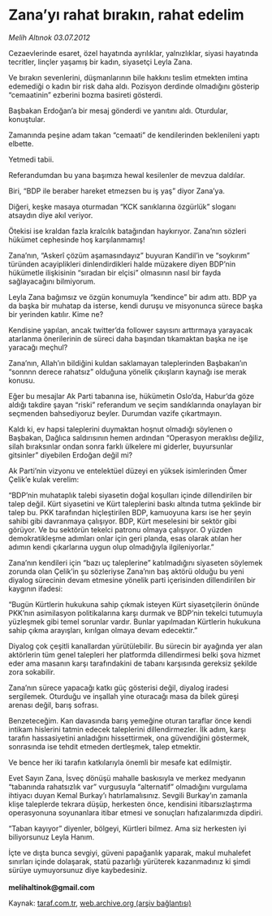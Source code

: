 # Zana’yı rahat bırakın, rahat edelim

*Melih Altınok 03.07.2012*

<div class="yazi"><p>Cezaevlerinde esaret, özel hayatında ayrılıklar, yalnızlıklar, siyasi hayatında tecritler, linçler yaşamış bir kadın, siyasetçi Leyla Zana.</p>
<p>Ve bırakın sevenlerini, düşmanlarının bile hakkını teslim etmekten imtina edemediği o kadın bir risk daha aldı. Pozisyon derdinde olmadığını gösterip “cemaatinin” ezberini bozma basireti gösterdi.</p>
<p>Başbakan Erdoğan’a bir mesaj gönderdi ve yanıtını aldı. Oturdular, konuştular.</p>
<p>Zamanında peşine adam takan “cemaati” de kendilerinden beklenileni yaptı elbette.</p>
<p>Yetmedi tabii.</p>
<p>Referandumdan bu yana başımıza hewal kesilenler de mevzua daldılar.</p>
<p>Biri, “BDP ile beraber hareket etmezsen bu iş yaş” diyor Zana’ya.</p>
<p>Diğeri, keşke masaya oturmadan “KCK sanıklarına özgürlük” sloganı atsaydın diye akıl veriyor.</p>
<p>Ötekisi ise kraldan fazla kralcılık batağından haykırıyor. Zana’nın sözleri hükümet cephesinde hoş karşılanmamış!</p>
<p>Zana’nın, “Askerî çözüm aşamasındayız” buyuran Kandil’in ve “soykırım” türünden acayiplikleri dinlendirdikleri halde müzakere diyen BDP’nin hükümetle ilişkisinin “sıradan bir elçisi” olmasının nasıl bir fayda sağlayacağını bilmiyorum.</p>
<p>Leyla Zana bağımsız ve özgün konumuyla “kendince” bir adım attı. BDP ya da başka bir muhatap da isterse, kendi duruşu ve misyonunca sürece başka bir yerinden katılır. Kime ne?</p>
<p>Kendisine yapılan, ancak twitter’da follower sayısını arttırmaya yarayacak atarlanma önerilerinin de süreci daha başından tıkamaktan başka ne işe yaracağı meçhul?</p>
<p>Zana’nın, Allah’ın bildiğini kuldan saklamayan taleplerinden Başbakan’ın “sonnnn derece rahatsız” olduğuna yönelik çıkışların kaynağı ise merak konusu.</p>
<p>Eğer bu mesajlar Ak Parti tabanına ise, hükümetin Oslo’da, Habur’da göze aldığı takdire şayan “riski” referandum ve seçim sandıklarında onaylayan bir seçmenden bahsediyoruz beyler. Durumdan vazife çıkartmayın.</p>
<p>Kaldı ki, ev hapsi taleplerini duymaktan hoşnut olmadığı söylenen o Başbakan, Dağlıca saldırısının hemen ardından “Operasyon meraklısı değiliz, silah bıraksınlar ondan sonra farklı ülkelere mi giderler, buyursunlar gitsinler” diyebilen Erdoğan değil mi?</p>
<p>Ak Parti’nin vizyonu ve entelektüel düzeyi en yüksek isimlerinden Ömer Çelik’e kulak verelim:</p>
<p>“BDP’nin muhataplık talebi siyasetin doğal koşulları içinde dillendirilen bir talep değil. Kürt siyasetini ve Kürt taleplerini baskı altında tutma şeklinde bir talep bu. PKK tarafından hiçleştirilen BDP, kamuoyuna karsı ise her şeyin sahibi gibi davranmaya çalışıyor. BDP, Kürt meselesini bir sektör gibi görüyor. Ve bu sektörün tekelci patronu olmaya çalışıyor. O yüzden demokratikleşme adımları onlar için geri planda, esas olarak atılan her adımın kendi çıkarlarına uygun olup olmadığıyla ilgileniyorlar.”</p>
<p>Zana’nın kendileri için “bazı uç taleplerine” katılmadığını siyaseten söylemek zorunda olan Çelik’in şu sözleriyse Zana’nın baş aktörü olduğu bu yeni diyalog sürecinin devam etmesine yönelik parti içerisinden dillendirilen bir kaygının ifadesi:</p>
<p>“Bugün Kürtlerin hukukuna sahip çıkmak isteyen Kürt siyasetçilerin önünde PKK’nın asimilasyon politikalarına karşı durmak ve BDP’nin tekelci tutumuyla yüzleşmek gibi temel sorunlar vardır. Bunlar yapılmadan Kürtlerin hukukuna sahip çıkma arayışları, kırılgan olmaya devam edecektir.”</p>
<p>Diyalog çok çeşitli kanallardan yürütülebilir. Bu sürecin bir ayağında yer alan aktörlerin tüm genel talepleri her platformda dillendirmesi belki şova hizmet eder ama masanın karşı tarafındakini de tabanı karşısında gereksiz şekilde zora sokabilir.</p>
<p>Zana’nın sürece yapacağı katkı güç gösterisi değil, diyalog iradesi sergilemek. Oturduğu ve inşallah yine oturacağı masa da bilek güreşi arenası değil, barış sofrası.</p>
<p>Benzeteceğim. Kan davasında barış yemeğine oturan taraflar önce kendi intikam hislerini tatmin edecek taleplerini dillendirmezler. İlk adım, karşı tarafın hassasiyetini anladığını hissettirmek, ona güvendiğini göstermek, sonrasında ise tehdit etmeden dertleşmek, talep etmektir.</p>
<p>Ve bence her iki tarafın katkılarıyla önemli bir mesafe kat edilmiştir.</p>
<p>Evet Sayın Zana, İsveç dönüşü mahalle baskısıyla ve merkez medyanın “tabanında rahatsızlık var” vurgusuyla “alternatif” olmadığını vurgulama ihtiyacı duyan Kemal Burkay’ı hatırlamalısınız. Sevgili Burkay’ın zamanla klişe taleplerde tekrara düşüp, herkesten önce, kendisini itibarsızlaştırma operasyonuna soyunanlara itibar etmesi ve sonuçları hafızalarımızda dipdiri.</p>
<p>“Taban kayıyor” diyenler, bölgeyi, Kürtleri bilmez. Ama siz herkesten iyi biliyorsunuz Leyla Hanım.</p>
<p>İçte ve dışta bunca sevgiyi, güveni papağanlık yaparak, makul muhalefet sınırları içinde dolaşarak, statü pazarlığı yürüterek kazanmadınız ki şimdi sürüye uymuyorsunuz diye kaybedesiniz.<br/><br/><strong>melihaltinok@gmail.com</strong></p>
</div>

Kaynak: [taraf.com.tr](http://www.taraf.com.tr/melih-altinok/makale-zana-yi-rahat-birakin-rahat-edelim.htm), [web.archive.org (arşiv bağlantısı)](http://web.archive.org/web/20131115010057/http://www.taraf.com.tr/melih-altinok/makale-zana-yi-rahat-birakin-rahat-edelim.htm)
